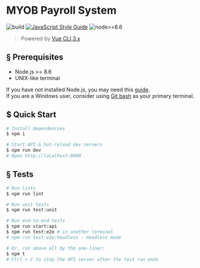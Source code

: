 # MYOB Payroll System

![build](https://img.shields.io/badge/build-passing-brightgreen.svg)
[![JavaScript Style Guide](https://img.shields.io/badge/code_style-standard-brightgreen.svg)](https://standardjs.com)
![node>=8.6](https://img.shields.io/badge/node-%3E%3D%208.6-brightgreen.svg)

> Powered by [Vue CLI 3.x](https://github.com/vuejs/vue-cli)

## § Prerequisites

* Node.js >= 8.6
* UNIX-like terminal

If you have not installed Node.js, you may need this [guide](https://docs.npmjs.com/downloading-and-installing-node-js-and-npm).  
If you are a Windows user, consider using [Git bash](https://gitforwindows.org) as your primary terminal.

## $ Quick Start

```sh
# Install dependencies
$ npm i

# Start API & hot-reload dev servers
$ npm run dev
# Open http://localhost:8080
```

## § Tests

```sh
# Run lints
$ npm run lint

# Run unit tests
$ npm run test:unit

# Run end-to-end tests
$ npm run start:api
$ npm run test:e2e # in another terminal
# npm run test:e2e:headless - Headless mode

# Or, run above all by the one-liner:
$ npm t
# Ctrl + C to stop the API server after the test run ends
```
